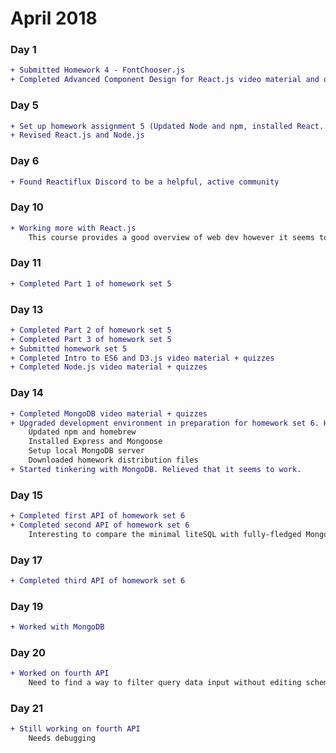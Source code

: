 # April 2018

### Day 1
```diff
+ Submitted Homework 4 - FontChooser.js
+ Completed Advanced Component Design for React.js video material and quiz
```

### Day 5
```diff
+ Set up homework assignment 5 (Updated Node and npm, installed React...)    
+ Revised React.js and Node.js
```

### Day 6
```diff
+ Found Reactiflux Discord to be a helpful, active community
```

### Day 10
```diff
+ Working more with React.js
    This course provides a good overview of web dev however it seems to use uncommon practices...
```

### Day 11
```diff
+ Completed Part 1 of homework set 5
```

### Day 13
```diff
+ Completed Part 2 of homework set 5
+ Completed Part 3 of homework set 5 
+ Submitted homework set 5
+ Completed Intro to ES6 and D3.js video material + quizzes
+ Completed Node.js video material + quizzes
```

### Day 14
```diff
+ Completed MongoDB video material + quizzes
+ Upgraded development environment in preparation for homework set 6. Hopefully everything works!
    Updated npm and homebrew 
    Installed Express and Mongoose
    Setup local MongoDB server
    Downloaded homework distribution files
+ Started tinkering with MongoDB. Relieved that it seems to work.    
```

### Day 15
```diff
+ Completed first API of homework set 6
+ Completed second API of homework set 6
    Interesting to compare the minimal liteSQL with fully-fledged MongoDB.
```

### Day 17
```diff
+ Completed third API of homework set 6
```

### Day 19
```diff
+ Worked with MongoDB
```

### Day 20
```diff
+ Worked on fourth API
    Need to find a way to filter query data input without editing schema
```

### Day 21
```diff
+ Still working on fourth API
    Needs debugging
```
